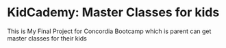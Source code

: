 # KidCademy: Master Classes for kids

This is My Final Project for Concordia Bootcamp which is parent can get master classes for their kids
